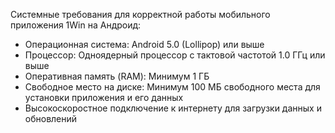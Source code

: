 Системные требования для корректной работы мобильного приложения 1Win на Андроид:
* Операционная система: Android 5.0 (Lollipop) или выше
* Процессор: Одноядерный процессор с тактовой частотой 1.0 ГГц или выше
* Оперативная память (RAM): Минимум 1 ГБ
* Свободное место на диске: Минимум 100 МБ свободного места для установки приложения и его данных
* Высокоскоростное подключение к интернету для загрузки данных и обновлений
